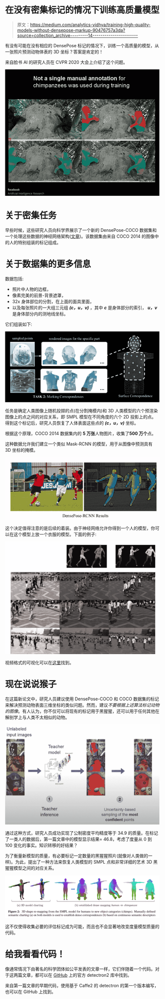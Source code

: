 # 在没有密集标记的情况下训练高质量模型

> 原文：<https://medium.com/analytics-vidhya/training-high-quality-models-without-densepose-markup-90476757a3da?source=collection_archive---------14----------------------->

有没有可能在没有相应的 DensePose 标记的情况下，训练一个高质量的模型，从一张照片预测动物体表的 3D 坐标？答案是肯定的！

来自脸书 AI 的研究人员在 CVPR 2020 大会上介绍了这个问题。

![](img/90040be2add72b6d818a33f67f975bb1.png)

# 关于密集任务

早些时候，这些研究人员向科学界展示了一个新的 DensePose-COCO 数据集和一个处理这些数据的神经网络架构([文章](https://arxiv.org/abs/1802.00434))。该数据集由来自 COCO 2014 的图像中的人的特别组装的标记组成。

# 关于数据集的更多信息

数据包括:

*   照片中人物的边框，
*   像素完美的前景-背景遮罩，
*   32x 身体部位的分割，在上面的面具里面，
*   以及每张照片的一大组三元组 ***(c，u，v)*** ，其中 ***c*** 是身体部分的索引， ***u，v*** 是身体部分内的测地线坐标。

它们组装如下:

![](img/81144f671ed90c7531d5dd6c2feb0e81.png)

任务是确定人类图像上随机投掷的点(在分割掩模内)和 3D 人类模型的六个预渲染图像上的点之间的对应关系，即 SMPL 模型在不同角度的六个 2D 投影上的点。得到这个标记后，研究人员恢复了人体表面这些点的 ***(c，u，v)*** 坐标。

根据这个原理，COCO 2014 数据集内的 **5 万张**人物图片，收集了**500 万个**点。

这种数据允许我们建立一个类似 Mask-RCNN 的模型，用于从图像中预测具有 3D 坐标的掩模。

![](img/cfbb1a8accc8fa0c437911a1677ccd71.png)

这个决定值得注意的是后续的着装。由于神经网络允许你得到一个人的模型，你可以在这个模型上放一个衣服的模型。下面的例子:

![](img/cab0325c1c1274d533e2890223aaf191.png)

视频格式的可视化可以在[这里](https://www.youtube.com/watch?v=Dhkd_bAwwMc)找到。

# 现在说说猴子

在这篇新论文中，研究人员建议使用 DensePose-COCO 和 COCO 数据集的标记来解决预测动物表面三维坐标的类似问题。然而，建议*不要根据上述算法标记动物的图像*。有人认为，你不仅可以将现有的标记用于黑猩猩，还可以用于任何其他在解剖学上与人类不太相似的动物。

![](img/a8e0d318ae748c44a8fc0ad2dda8da53.png)

通过这种方式，研究人员成功实现了公制密度平均精度等于 34.9 的质量。在标记了一类人的数据后，第一篇文章中的模型显示结果= 46.8，考虑了度量从 0 到 100 变化的事实。知识转移的好结果？

为了衡量新模型的质量，有必要标记一定数量的黑猩猩照片(就像对人类做的一样)。为此，提出了一种方法来恢复人类模型的 SMPL 点和非常详细的艺术 3D 黑猩猩模型之间的对应关系。

![](img/76c84dc8872ce5811f1b72c508bfabc3.png)

这不仅使得收集必要的评估标记成为可能，而且也不会显著地改变度量模型质量的代码。

# 给我看看代码！

像通常情况下由著名的科学团体如公平发表的文章一样，它们伴随着一个代码。对于这两篇文章，都可以在 [GitHub](https://github.com/facebookresearch/detectron2/tree/master/projects/DensePose) 上的官方 detectron2 库中找到。

来自第一篇文章的早期代码，使用基于 Caffe2 的 detectron 的第一个版本编写，也可以在 GitHub 上找到。